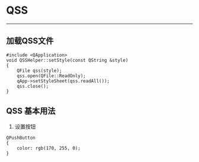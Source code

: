 # QSS
---
## 加载QSS文件
``` 
#include <QApplication>
void QSSHelper::setStyle(const QString &style)
{
    QFile qss(style);
    qss.open(QFile::ReadOnly);
    qApp->setStyleSheet(qss.readAll());
    qss.close();
}
```

## QSS 基本用法

1. 设置按钮
```
QPushButton
{
    color: rgb(170, 255, 0);
}
```

